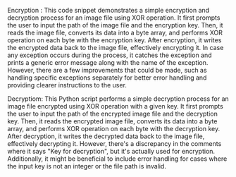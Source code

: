 Encryption : This code snippet demonstrates a simple encryption and decryption process for an image file using XOR operation. It first prompts the user to input the path of the image file and the encryption key. Then, it reads the image file, converts its data into a byte array, and performs XOR operation on each byte with the encryption key. After encryption, it writes the encrypted data back to the image file, effectively encrypting it. In case any exception occurs during the process, it catches the exception and prints a generic error message along with the name of the exception. However, there are a few improvements that could be made, such as handling specific exceptions separately for better error handling and providing clearer instructions to the user.


Decryptiom: This Python script performs a simple decryption process for an image file encrypted using XOR operation with a given key. It first prompts the user to input the path of the encrypted image file and the decryption key. Then, it reads the encrypted image file, converts its data into a byte array, and performs XOR operation on each byte with the decryption key. After decryption, it writes the decrypted data back to the image file, effectively decrypting it. However, there's a discrepancy in the comments where it says "Key for decryption", but it's actually used for encryption. Additionally, it might be beneficial to include error handling for cases where the input key is not an integer or the file path is invalid.
